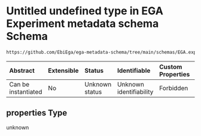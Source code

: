 # Untitled undefined type in EGA Experiment metadata schema Schema

```txt
https://github.com/EbiEga/ega-metadata-schema/tree/main/schemas/EGA.experiment.json#/properties/object_id/allOf/1/properties
```



| Abstract            | Extensible | Status         | Identifiable            | Custom Properties | Additional Properties | Access Restrictions | Defined In                                                                           |
| :------------------ | :--------- | :------------- | :---------------------- | :---------------- | :-------------------- | :------------------ | :----------------------------------------------------------------------------------- |
| Can be instantiated | No         | Unknown status | Unknown identifiability | Forbidden         | Allowed               | none                | [EGA.experiment.json\*](../../../schemas/EGA.experiment.json "open original schema") |

## properties Type

unknown
